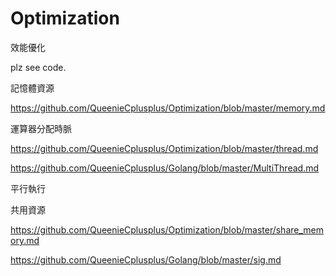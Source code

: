 # Optimization
效能優化

plz see code.

記憶體資源

https://github.com/QueenieCplusplus/Optimization/blob/master/memory.md


運算器分配時脈

https://github.com/QueenieCplusplus/Optimization/blob/master/thread.md

https://github.com/QueenieCplusplus/Golang/blob/master/MultiThread.md

平行執行


共用資源

https://github.com/QueenieCplusplus/Optimization/blob/master/share_memory.md

https://github.com/QueenieCplusplus/Golang/blob/master/sig.md








